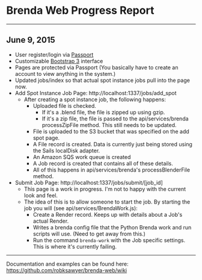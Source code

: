 # Brenda Web Progress Report
------------------------------------------------------------

## June 9, 2015

- User register/login via [Passport](http://passportjs.org/)
- Customizable [Bootstrap 3](http://getbootstrap.com/) interface
- Pages are protected via Passport (You basically have to create an account to view anything in the system.)
- Updated jobs/index so that actual spot instance jobs pull into the page now.
- Add Spot Instance Job Page: http://localhost:1337/jobs/add_spot
	- After creating a spot instance job, the following happens:
		- Uploaded file is checked.
			- If it's a .blend file, the file is zipped up using gzip.
			- If it's a zip file, the file is passed to the api/services/brenda processZipFile method. This still needs to be updated.
		- File is uploaded to the S3 bucket that was specified on the add spot page.
		- A File record is created. Data is currently just being stored using the Sails localDisk adapter.
		- An Amazon SQS work queue is created
		- A Job record is created that contains all of these details.
		- All of this happens in api/services/brenda's processBlenderFile method.
- Submit Job Page: http://localhost:1337/jobs/submit/[job_id]
	- This page is a work in progress. I'm not to happy with the current look and feel.
	- The idea of this is to allow someone to start the job. By starting the job you will (see api/services/BrendaWork.js):
		- Create a Render record. Keeps up with details about a Job's actual Render.
		- Writes a brenda config file that the Python Brenda work and run scripts will use. (Need to get away from this.)
		- Run the command `brenda-work` with the Job specific settings. This is where it's currently failing.





------------------------------------------------------------
Documentation and examples can be found here:
https://github.com/robksawyer/brenda-web/wiki

